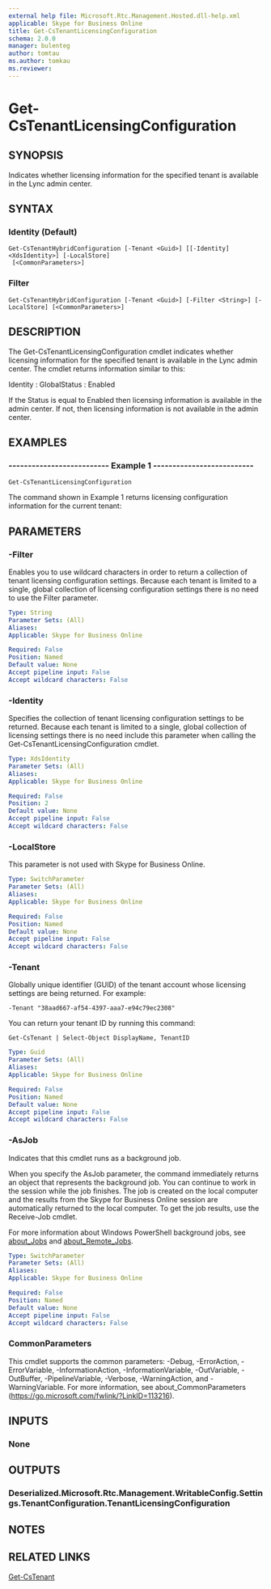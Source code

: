 ```yaml
---
external help file: Microsoft.Rtc.Management.Hosted.dll-help.xml 
applicable: Skype for Business Online
title: Get-CsTenantLicensingConfiguration
schema: 2.0.0
manager: bulenteg
author: tomtau
ms.author: tomkau
ms.reviewer:
---
```


# Get-CsTenantLicensingConfiguration

## SYNOPSIS
Indicates whether licensing information for the specified tenant is available in the Lync admin center.

## SYNTAX

### Identity (Default)
```
Get-CsTenantHybridConfiguration [-Tenant <Guid>] [[-Identity] <XdsIdentity>] [-LocalStore]
 [<CommonParameters>]
```

### Filter
```
Get-CsTenantHybridConfiguration [-Tenant <Guid>] [-Filter <String>] [-LocalStore] [<CommonParameters>]
```

## DESCRIPTION
The Get-CsTenantLicensingConfiguration cmdlet indicates whether licensing information for the specified tenant is available in the Lync admin center.
The cmdlet returns information similar to this:

Identity : GlobalStatus : Enabled

If the Status is equal to Enabled then licensing information is available in the admin center.
If not, then licensing information is not available in the admin center.

## EXAMPLES

### -------------------------- Example 1 --------------------------
```
Get-CsTenantLicensingConfiguration
```

The command shown in Example 1 returns licensing configuration information for the current tenant:


## PARAMETERS

### -Filter
Enables you to use wildcard characters in order to return a collection of tenant licensing configuration settings.
Because each tenant is limited to a single, global collection of licensing configuration settings there is no need to use the Filter parameter.

```yaml
Type: String
Parameter Sets: (All)
Aliases: 
Applicable: Skype for Business Online

Required: False
Position: Named
Default value: None
Accept pipeline input: False
Accept wildcard characters: False
```

### -Identity
Specifies the collection of tenant licensing configuration settings to be returned.
Because each tenant is limited to a single, global collection of licensing settings there is no need include this parameter when calling the Get-CsTenantLicensingConfiguration cmdlet.

```yaml
Type: XdsIdentity
Parameter Sets: (All)
Aliases: 
Applicable: Skype for Business Online

Required: False
Position: 2
Default value: None
Accept pipeline input: False
Accept wildcard characters: False
```

### -LocalStore
This parameter is not used with Skype for Business Online.

```yaml
Type: SwitchParameter
Parameter Sets: (All)
Aliases: 
Applicable: Skype for Business Online

Required: False
Position: Named
Default value: None
Accept pipeline input: False
Accept wildcard characters: False
```

### -Tenant
Globally unique identifier (GUID) of the tenant account whose licensing settings are being returned.
For example:

`-Tenant "38aad667-af54-4397-aaa7-e94c79ec2308"`

You can return your tenant ID by running this command:

`Get-CsTenant | Select-Object DisplayName, TenantID`

```yaml
Type: Guid
Parameter Sets: (All)
Aliases: 
Applicable: Skype for Business Online

Required: False
Position: Named
Default value: None
Accept pipeline input: False
Accept wildcard characters: False
```

### -AsJob
Indicates that this cmdlet runs as a background job.

When you specify the AsJob parameter, the command immediately returns an object that represents the background job. You can continue to work in the session while the job finishes. The job is created on the local computer and the results from the Skype for Business Online session are automatically returned to the local computer. To get the job results, use the Receive-Job cmdlet.

For more information about Windows PowerShell background jobs, see [about_Jobs](https://docs.microsoft.com/powershell/module/microsoft.powershell.core/about/about_jobs?view=powershell-6) and [about_Remote_Jobs](https://docs.microsoft.com/powershell/module/microsoft.powershell.core/about/about_remote_jobs?view=powershell-6).

```yaml
Type: SwitchParameter
Parameter Sets: (All)
Aliases: 
Applicable: Skype for Business Online

Required: False
Position: Named
Default value: None
Accept pipeline input: False
Accept wildcard characters: False
```

### CommonParameters
This cmdlet supports the common parameters: -Debug, -ErrorAction, -ErrorVariable, -InformationAction, -InformationVariable, -OutVariable, -OutBuffer, -PipelineVariable, -Verbose, -WarningAction, and -WarningVariable. For more information, see about_CommonParameters (https://go.microsoft.com/fwlink/?LinkID=113216).

## INPUTS

### None


## OUTPUTS

### Deserialized.Microsoft.Rtc.Management.WritableConfig.Settings.TenantConfiguration.TenantLicensingConfiguration


## NOTES


## RELATED LINKS

[Get-CsTenant](Get-CsTenant.md)

